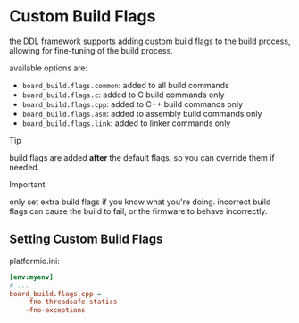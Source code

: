 # Custom Build Flags

the DDL framework supports adding custom build flags to the build process, allowing for fine-tuning of the build process.

available options are:

- `board_build.flags.common`: added to all build commands
- `board_build.flags.c`: added to C build commands only
- `board_build.flags.cpp`: added to C++ build commands only
- `board_build.flags.asm`: added to assembly build commands only
- `board_build.flags.link`: added to linker commands only


> [!TIP]
> build flags are added **after** the default flags, so you can override them if needed.

> [!IMPORTANT]
> only set extra build flags if you know what you're doing.
> incorrect build flags can cause the build to fail, or the firmware to behave incorrectly.


## Setting Custom Build Flags

platformio.ini:
```ini
[env:myenv]
# ...
board_build.flags.cpp =
	-fno-threadsafe-statics
	-fno-exceptions
```
